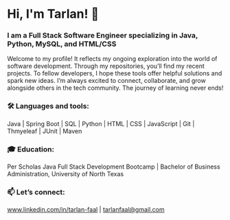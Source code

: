 
# Hi, I'm Tarlan! 👋

### I am a Full Stack Software Engineer specializing in Java, Python, MySQL, and HTML/CSS


Welcome to my profile! It reflects my ongoing exploration into the world of software development. Through my repositories, you’ll find my recent projects. To fellow developers, I hope these tools offer helpful solutions and spark new ideas. I’m always excited to connect, collaborate, and grow alongside others in the tech community. The journey of learning never ends!

### 🛠️ Languages and tools:

Java | Spring Boot | SQL | Python | HTML | CSS | JavaScript | Git | Thmyeleaf | JUnit | Maven

### 🎓 Education:


Per Scholas Java Full Stack Development Bootcamp | Bachelor of Business Administration, University of North Texas


### 📫 Let’s connect:

www.linkedin.com/in/tarlan-faal | tarlanfaal@gmail.com

<!---
tarlanfaal/tarlanfaal is a ✨ special ✨ repository because its `README.md` (this file) appears on your GitHub profile.
You can click the Preview link to take a look at your changes.
--->


<!---
tarlanfaal/tarlanfaal is a ✨ special ✨ repository because its `README.md` (this file) appears on your GitHub profile.
You can click the Preview link to take a look at your changes.
--->
